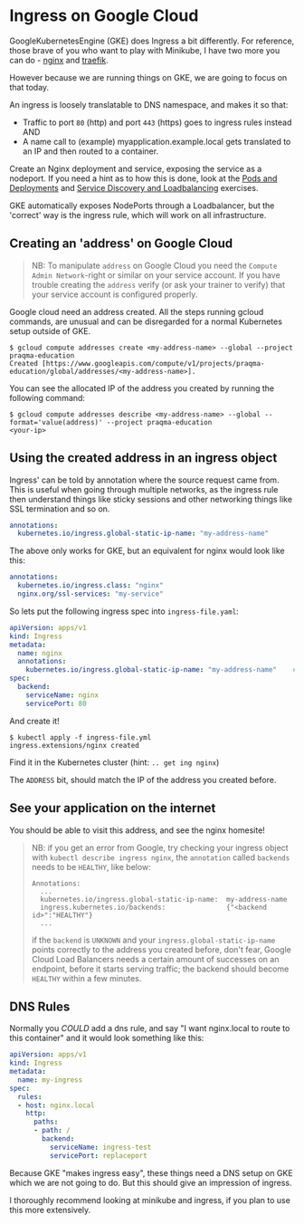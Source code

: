 # Ingress on Google Cloud

GoogleKubernetesEngine (GKE) does Ingress a bit differently. For reference, those brave of you who want to play with Minikube, I have two more you can do - [nginx](05-ingress-nginx.md) and [traefik](05-ingress-traefik.md).

However because we are running things on GKE, we are going to focus on that today.

An ingress is loosely translatable to DNS namespace, and makes it so that:

- Traffic to port `80` (http) and port `443` (https) goes to ingress rules instead AND
- A name call to (example) myapplication.example.local gets translated to an IP and then routed to a container.

Create an Nginx deployment and service, exposing the service as a nodeport. If you need a hint as to how this is done, look at the [Pods and Deployments](01-pods-deployments.md) and [Service Discovery and Loadbalancing](02-service-discovery-and-loadbalancing) exercises.

GKE automatically exposes NodePorts through a Loadbalancer, but the 'correct' way is the ingress rule, which will work on all infrastructure.

## Creating an 'address' on Google Cloud

> NB: To manipulate `address` on Google Cloud you need the `Compute Admin Network`-right or similar on your service account.
> If you have trouble creating the `address` verify (or ask your trainer to verify) that your service account is configured properly.

Google cloud need an address created. All the steps running gcloud commands, are unusual and can be disregarded for a normal Kubernetes setup outside of GKE.

```shell
$ gcloud compute addresses create <my-address-name> --global --project praqma-education
Created [https://www.googleapis.com/compute/v1/projects/praqma-education/global/addresses/<my-address-name>].
```

You can see the allocated IP of the address you created by running the following command:

```shell
$ gcloud compute addresses describe <my-address-name> --global --format='value(address)' --project praqma-education
<your-ip>
```

## Using the created address in an ingress object

Ingress' can be told by annotation where the source request came from. This is useful when going through multiple networks, as the ingress rule then understand things like sticky sessions and other networking things like SSL termination and so on.

```yaml
annotations:
  kubernetes.io/ingress.global-static-ip-name: "my-address-name"
```

The above only works for GKE, but an equivalent for nginx would look like this:

```yaml
annotations:
  kubernetes.io/ingress.class: "nginx"
  nginx.org/ssl-services: "my-service"
```

So lets put the following ingress spec into `ingress-file.yaml`:

```yaml
apiVersion: apps/v1
kind: Ingress
metadata:
  name: nginx
  annotations:
    kubernetes.io/ingress.global-static-ip-name: "my-address-name"    # should match the name of the address you created before
spec:
  backend:
    serviceName: nginx
    servicePort: 80
```

And create it!

```shell
$ kubectl apply -f ingress-file.yml
ingress.extensions/nginx created
```

Find it in the Kubernetes cluster (hint: `.. get ing nginx`)

The `ADDRESS` bit, should match the IP of the address you created before.

## See your application on the internet

You should be able to visit this address, and see the nginx homesite!
> NB: if you get an error from Google,
> try checking your ingress object with `kubectl describe ingress nginx`,
> the `annotation` called `backends` needs to be `HEALTHY`, like below:
> ```shell
> Annotations:
>   ...
>   kubernetes.io/ingress.global-static-ip-name:  my-address-name
>   ingress.kubernetes.io/backends:               {"<backend id>":"HEALTHY"}
>   ...
> ```
> if the `backend` is `UNKNOWN` and your `ingress.global-static-ip-name`
> points correctly to the address you created before, don't fear,
> Google Cloud Load Balancers needs a certain amount of successes on an endpoint,
> before it starts serving traffic; the backend should become `HEALTHY` within a few minutes.

## DNS Rules

Normally you *COULD* add a dns rule, and say "I want nginx.local to route to this container" and it would look something like this:

```yaml
apiVersion: apps/v1
kind: Ingress
metadata:
  name: my-ingress
spec:
  rules:
  - host: nginx.local
    http:
      paths:
      - path: /
        backend:
          serviceName: ingress-test
          servicePort: replaceport
```

Because GKE "makes ingress easy", these things need a DNS setup on GKE which we are not going to do. But this should give an impression of ingress.

I thoroughly recommend looking at minikube and ingress, if you plan to use this more extensively.
